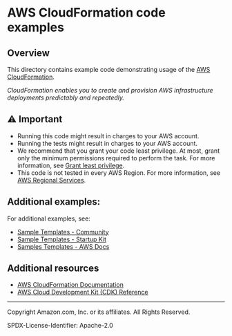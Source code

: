 # AWS CloudFormation code examples

## Overview
This directory contains example code demonstrating usage of the [AWS CloudFormation](https://docs.aws.amazon.com/cloudformation/).

_CloudFormation enables you to create and provision AWS infrastructure deployments predictably and repeatedly._


## ⚠️ Important
* Running this code might result in charges to your AWS account. 
* Running the tests might result in charges to your AWS account.
* We recommend that you grant your code least privilege. At most, grant only the 
minimum permissions required to perform the task. For more information, see 
[Grant least privilege](https://docs.aws.amazon.com/IAM/latest/UserGuide/best-practices.html#grant-least-privilege). 
* This code is not tested in every AWS Region. For more information, see 
[AWS Regional Services](https://aws.amazon.com/about-aws/global-infrastructure/regional-product-services).

## Additional examples:
For additional examples, see:
* [Sample Templates - Community](https://github.com/aws-cloudformation/aws-cloudformation-templates)
* [Sample Templates - Startup Kit](https://github.com/aws-samples/startup-kit-templates)
* [Samples Templates - AWS Docs](https://docs.aws.amazon.com/AWSCloudFormation/latest/UserGuide/conditions-sample-templates.html)

## Additional resources
 
* [AWS CloudFormation Documentation](https://docs.aws.amazon.com/cloudformation/)
* [AWS Cloud Development Kit (CDK) Reference](https://docs.aws.amazon.com/cdk/v2/guide/home.html)

---

Copyright Amazon.com, Inc. or its affiliates. All Rights Reserved. 

SPDX-License-Identifier: Apache-2.0
